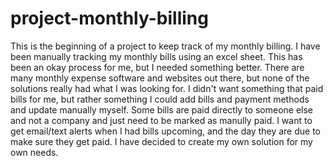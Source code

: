 # project-monthly-billing
This is the beginning of a project to keep track of my monthly billing. I have been manually tracking my monthly bills using an excel sheet. This has been an okay process for me, but I needed something better. There are many monthly expense software and websites out there, but none of the solutions really had what I was looking for. I didn't want something that paid bills for me, but rather something I could add bills and payment methods and update manually myself. Some bills are paid directly to someone else and not a company and just need to be marked as manully paid. I want to get email/text alerts when I had bills upcoming, and the day they are due to make sure they get paid. I have decided to create my own solution for my own needs.
